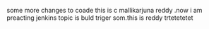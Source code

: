
some more changes to coade
 this is c mallikarjuna reddy .now i am preacting jenkins topic is buld triger
 som.this is reddy trtetetetet
